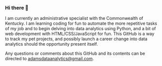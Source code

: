 ### Hi there 👋

I am currently an administrative specialist with the Commonwealth of Kentucky. I am learning coding for fun to automate the more repetitive tasks of my job and to begin delving into data analytics using Python, and a bit of web development with HTML/CSS/JavaScript for fun. This GitHub is a way to track my pet projects, and possibly launch a career change into data analytics should the opportunity present itself.

Any questions or comments about this GitHub and its contents can be directed to adamsdataanalytics@gmail.com. 

<!--
**KenA99/KenA99** is a ✨ _special_ ✨ repository because its `README.md` (this file) appears on your GitHub profile.

Here are some ideas to get you started:

- 🔭 I’m currently working on ...
- 🌱 I’m currently learning ...
- 👯 I’m looking to collaborate on ...
- 🤔 I’m looking for help with ...
- 💬 Ask me about ...
- 📫 How to reach me: ...
- 😄 Pronouns: ...
- ⚡ Fun fact: ...
-->
